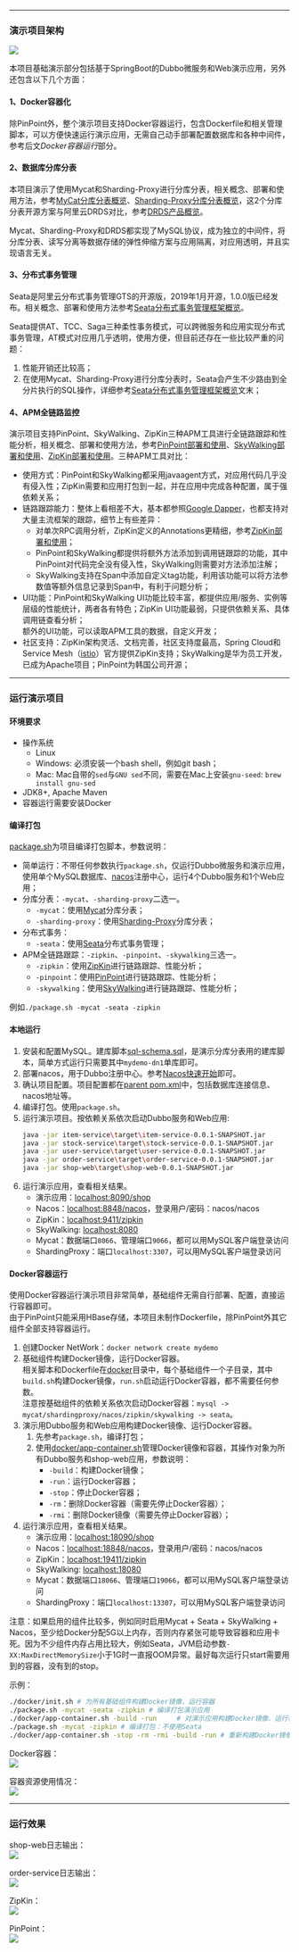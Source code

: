 -------------------------------------------------------------------
### 演示项目架构
![](docs/images/architecture.png) <br />

本项目基础演示部分包括基于SpringBoot的Dubbo微服务和Web演示应用，另外还包含以下几个方面：

#### 1、Docker容器化
除PinPoint外，整个演示项目支持Docker容器运行，包含Dockerfile和相关管理脚本，可以方便快速运行演示应用，无需自己动手部署配置数据库和各种中间件，参考后文*Docker容器运行*部分。

#### 2、数据库分库分表
本项目演示了使用Mycat和Sharding-Proxy进行分库分表，相关概念、部署和使用方法，参考[MyCat分库分表概览](https://github.com/liuzhibin-cn/my-demo/blob/master/docs/Sharding-Mycat-Overview-Quickstart.md)、[Sharding-Proxy分库分表概览](https://github.com/liuzhibin-cn/my-demo/blob/master/docs/Sharding-Sharding-Proxy-Overview-Quickstart.md)，这2个分库分表开源方案与阿里云DRDS对比，参考[DRDS产品概览](https://github.com/liuzhibin-cn/my-demo/blob/master/docs/Sharding-DRDS-Overview.md)。

Mycat、Sharding-Proxy和DRDS都实现了MySQL协议，成为独立的中间件，将分库分表、读写分离等数据存储的弹性伸缩方案与应用隔离，对应用透明，并且实现语言无关。

#### 3、分布式事务管理
Seata是阿里云分布式事务管理GTS的开源版，2019年1月开源，1.0.0版已经发布。相关概念、部署和使用方法参考[Seata分布式事务管理框架概览](https://github.com/liuzhibin-cn/my-demo/blob/master/docs/Seata-Distributed-Transaction-Management.md)。

Seata提供AT、TCC、Saga三种柔性事务模式，可以跨微服务和应用实现分布式事务管理，AT模式对应用几乎透明，使用方便，但目前还存在一些比较严重的问题：
1. 性能开销还比较高；
2. 在使用Mycat、Sharding-Proxy进行分库分表时，Seata会产生不少路由到全分片执行的SQL操作，详细参考[Seata分布式事务管理框架概览](https://github.com/liuzhibin-cn/my-demo/blob/master/docs/Seata-Distributed-Transaction-Management.md)文末；

#### 4、APM全链路监控
演示项目支持PinPoint、SkyWalking、ZipKin三种APM工具进行全链路跟踪和性能分析，相关概念、部署和使用方法，参考[PinPoint部署和使用](https://github.com/liuzhibin-cn/my-demo/blob/master/docs/APM-PinPoint.md)、[SkyWalking部署和使用](https://github.com/liuzhibin-cn/my-demo/blob/master/docs/APM-SkyWalking.md)、[ZipKin部署和使用](https://github.com/liuzhibin-cn/my-demo/blob/master/docs/APM-ZipKin.md)。三种APM工具对比：
- 使用方式：PinPoint和SkyWalking都采用javaagent方式，对应用代码几乎没有侵入性；ZipKin需要和应用打包到一起，并在应用中完成各种配置，属于强依赖关系；
- 链路跟踪能力：整体上看相差不大，基本都参照[Google Dapper](http://research.google.com/pubs/pub36356.html)，也都支持对大量主流框架的跟踪，细节上有些差异：
  - 对单次RPC调用分析，ZipKin定义的Annotations更精细，参考[ZipKin部署和使用](https://github.com/liuzhibin-cn/my-demo/blob/master/docs/APM-ZipKin.md)；
  - PinPoint和SkyWalking都提供将额外方法添加到调用链跟踪的功能，其中PinPoint对代码完全没有侵入性，SkyWalking则需要对方法添加注解；
  - SkyWalking支持在Span中添加自定义tag功能，利用该功能可以将方法参数值等额外信息记录到Span中，有利于问题分析；
- UI功能：PinPoint和SkyWalking UI功能比较丰富，都提供应用/服务、实例等层级的性能统计，两者各有特色；ZipKin UI功能最弱，只提供依赖关系、具体调用链查看分析；<br />
  额外的UI功能，可以读取APM工具的数据，自定义开发；
- 社区支持：ZipKin架构灵活、文档完善，社区支持度最高，Spring Cloud和Service Mesh（[istio](https://github.com/istio/)）官方提供ZipKin支持；SkyWalking是华为员工开发，已成为Apache项目；PinPoint为韩国公司开源；

-------------------------------------------------------------------
### 运行演示项目
#### 环境要求
- 操作系统
  - Linux
  - Windows: 必须安装一个bash shell，例如git bash；
  - Mac: Mac自带的`sed`与`GNU sed`不同，需要在Mac上安装`gnu-seed`: `brew install gnu-sed`
- JDK8+, Apache Maven
- 容器运行需要安装Docker

#### 编译打包
[package.sh](https://github.com/liuzhibin-cn/my-demo/blob/master/package.sh)为项目编译打包脚本，参数说明：
- 简单运行：不带任何参数执行`package.sh`，仅运行Dubbo微服务和演示应用，使用单个MySQL数据库、[nacos](https://nacos.io/)注册中心，运行4个Dubbo服务和1个Web应用；
- 分库分表：`-mycat`、`-sharding-proxy`二选一。
  - `-mycat`：使用[Mycat](https://github.com/liuzhibin-cn/my-demo/blob/master/docs/Sharding-Mycat-Overview-Quickstart.md)分库分表；
  - `-sharding-proxy`：使用[Sharding-Proxy](https://github.com/liuzhibin-cn/my-demo/blob/master/docs/Sharding-Sharding-Proxy-Overview-Quickstart.md)分库分表；
- 分布式事务：
  - `-seata`：使用[Seata](https://github.com/liuzhibin-cn/my-demo/blob/master/docs/Seata-Distributed-Transaction-Management.md)分布式事务管理；
- APM全链路跟踪：`-zipkin`、`-pinpoint`、`-skywalking`三选一。
  - `-zipkin`：使用[ZipKin](https://github.com/liuzhibin-cn/my-demo/blob/master/docs/APM-ZipKin.md)进行链路跟踪、性能分析；
  - `-pinpoint`：使用[PinPoint](https://github.com/liuzhibin-cn/my-demo/blob/master/docs/APM-PinPoint.md)进行链路跟踪、性能分析；
  - `-skywalking`：使用[SkyWalking](https://github.com/liuzhibin-cn/my-demo/blob/master/docs/APM-SkyWalking.md)进行链路跟踪、性能分析；

例如`./package.sh -mycat -seata -zipkin`

#### 本地运行
1. 安装和配置MySQL。建库脚本[sql-schema.sql](https://github.com/liuzhibin-cn/my-demo/blob/master/docs/sql-schema.sql)，是演示分库分表用的建库脚本，简单方式运行只需要其中`mydemo-dn1`单库即可。
2. 部署nacos，用于Dubbo注册中心。参考[Nacos快速开始](https://nacos.io/zh-cn/docs/quick-start.html)即可。
3. 确认项目配置。项目配置都在[parent pom.xml](https://github.com/liuzhibin-cn/my-demo/blob/master/pom.xml)中，包括数据库连接信息、nacos地址等。
4. 编译打包。使用`package.sh`。
5. 运行演示项目。按依赖关系依次启动Dubbo服务和Web应用:
   ```sh
   java -jar item-service\target\item-service-0.0.1-SNAPSHOT.jar
   java -jar stock-service\target\stock-service-0.0.1-SNAPSHOT.jar
   java -jar user-service\target\user-service-0.0.1-SNAPSHOT.jar
   java -jar order-service\target\order-service-0.0.1-SNAPSHOT.jar
   java -jar shop-web\target\shop-web-0.0.1-SNAPSHOT.jar
   ```
6. 运行演示应用，查看相关结果。
   - 演示应用：[localhost:8090/shop](http://localhost:8090/shop)
   - Nacos：[localhost:8848/nacos](http://localhost:8848/nacos)，登录用户/密码：nacos/nacos
   - ZipKin：[localhost:9411/zipkin](http://localhost:9411/zipkin/)
   - SkyWalking: [localhost:8080](http://localhost:8080/)
   - Mycat：数据端口`8066`、管理端口`9066`，都可以用MySQL客户端登录访问
   - ShardingProxy：端口`localhost:3307`，可以用MySQL客户端登录访问

#### Docker容器运行
使用Docker容器运行演示项目非常简单，基础组件无需自行部署、配置，直接运行容器即可。<br />
由于PinPoint只能采用HBase存储，本项目未制作Dockerfile，除PinPoint外其它组件全部支持容器运行。
1. 创建Docker NetWork：`docker network create mydemo`
2. 基础组件构建Docker镜像，运行Docker容器。<br />
   相关脚本和Dockerfile在[docker](docker/)目录中，每个基础组件一个子目录，其中`build.sh`构建Docker镜像，`run.sh`启动运行Docker容器，都不需要任何参数。<br />
   注意按基础组件的依赖关系依次启动Docker容器：`mysql -> mycat/shardingproxy/nacos/zipkin/skywalking -> seata`。
3. 演示用Dubbo服务和Web应用构建Docker镜像、运行Docker容器。
   1. 先参考`package.sh`，编译打包；
   2. 使用[docker/app-container.sh](docker/app-container.sh)管理Docker镜像和容器，其操作对象为所有Dubbo服务和shop-web应用，参数说明：
      - `-build`：构建Docker镜像；
      - `-run`：运行Docker容器；
      - `-stop`：停止Docker容器；
      - `-rm`：删除Docker容器（需要先停止Docker容器）；
      - `-rmi`：删除Docker镜像（需要先停止Docker容器）；
4. 运行演示应用，查看相关结果。
   - 演示应用：[localhost:18090/shop](http://localhost:18090/shop)
   - Nacos：[localhost:18848/nacos](http://localhost:18848/nacos)，登录用户/密码：nacos/nacos
   - ZipKin：[localhost:19411/zipkin](http://localhost:19411/zipkin/)
   - SkyWalking: [localhost:18080](http://localhost:18080/)
   - Mycat：数据端口`18066`、管理端口`19066`，都可以用MySQL客户端登录访问
   - ShardingProxy：端口`localhost:13307`，可以用MySQL客户端登录访问

注意：如果启用的组件比较多，例如同时启用Mycat + Seata + SkyWalking + Nacos，至少给Docker分配5G以上内存，否则内存紧张可能导致容器和应用卡死。因为不少组件内存占用比较大，例如Seata，JVM启动参数`-XX:MaxDirectMemorySize`小于1G时一直报OOM异常。最好每次运行只start需要用到的容器，没有到的stop。

示例：
```sh
./docker/init.sh # 为所有基础组件构建Docker镜像，运行容器
./package.sh -mycat -seata -zipkin # 编译打包演示应用
./docker/app-container.sh -build -run     # 对演示应用构建Docker镜像、运行容器
./package.sh -mycat -zipkin # 编译打包：不使用Seata
./docker/app-container.sh -stop -rm -rmi -build -run # 重新构建Docker镜像、运行容器
```

Docker容器：<br />
![](docs/images/docker-containers.png)

容器资源使用情况：<br />
![](docs/images/docker-stats.png)

-------------------------------------------------------------------
### 运行效果
shop-web日志输出：<br />
![](docs/images/shopweb-out.png)

order-service日志输出：<br />
![](docs/images/order-service-out.png)

ZipKin：<br />
![](https://richie-leo.github.io/ydres/img/10/120/1013/screen-trace-detail-sql.png)

PinPoint：<br />
![](https://richie-leo.github.io/ydres/img/10/120/1012/pinpoint-screen-trace-mixed-view.png)
